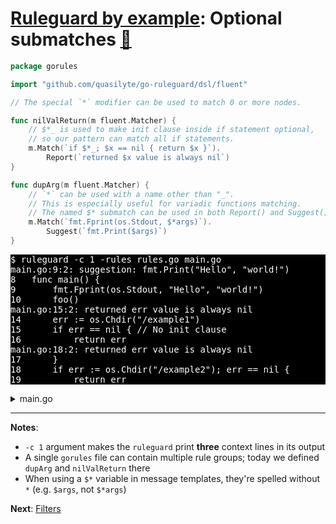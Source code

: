 # [Ruleguard by example](https://go-ruleguard.github.io/by-example/): Optional submatches [:pencil:](https://github.com/go-ruleguard/go-ruleguard.github.io/blob/master/by-example/optional-submatches.md)

```go
package gorules

import "github.com/quasilyte/go-ruleguard/dsl/fluent"

// The special `*` modifier can be used to match 0 or more nodes.

func nilValReturn(m fluent.Matcher) {
	// $*_ is used to make init clause inside if statement optional,
	// so our pattern can match all if statements.
	m.Match(`if $*_; $x == nil { return $x }`).
		Report(`returned $x value is always nil`)
}

func dupArg(m fluent.Matcher) {
	// `*` can be used with a name other than "_".
	// This is especially useful for variadic functions matching.
	// The named $* submatch can be used in both Report() and Suggest() templates.
	m.Match(`fmt.Fprint(os.Stdout, $*args)`).
		Suggest(`fmt.Print($args)`)
}
```

<pre style="color: white; background-color: black">
$ ruleguard -c 1 -rules rules.go main.go
main.go:9:2: suggestion: fmt.Print("Hello", "world!")
8	func main() {
9		fmt.Fprint(os.Stdout, "Hello", "world!")
10		foo()
main.go:15:2: returned err value is always nil
14		err := os.Chdir("/example1")
15		if err == nil { // No init clause
16			return err
main.go:18:2: returned err value is always nil
17		}
18		if err := os.Chdir("/example2"); err == nil {
19			return err
</pre>

<details><summary>main.go</summary>

```go
package main

import (
	"fmt"
	"os"
)

func main() {
	fmt.Fprint(os.Stdout, "Hello", "world!")
	foo()
}

func foo() error {
	err := os.Chdir("/example1")
	if err == nil { // No init clause
		return err
	}
	if err := os.Chdir("/example2"); err == nil {
		return err
	}
	if err == nil {
		return nil // Doesn't match
	}
	return nil
}
```

</details>

<hr>

**Notes**:

* `-c 1` argument makes the `ruleguard` print **three** context lines in its output
* A single `gorules` file can contain multiple rule groups; today we defined `dupArg` and `nilValReturn` there
* When using a `$*` variable in message templates, they're spelled without `*` (e.g. `$args`, not `$*args`)

**Next**: [Filters](filters)
